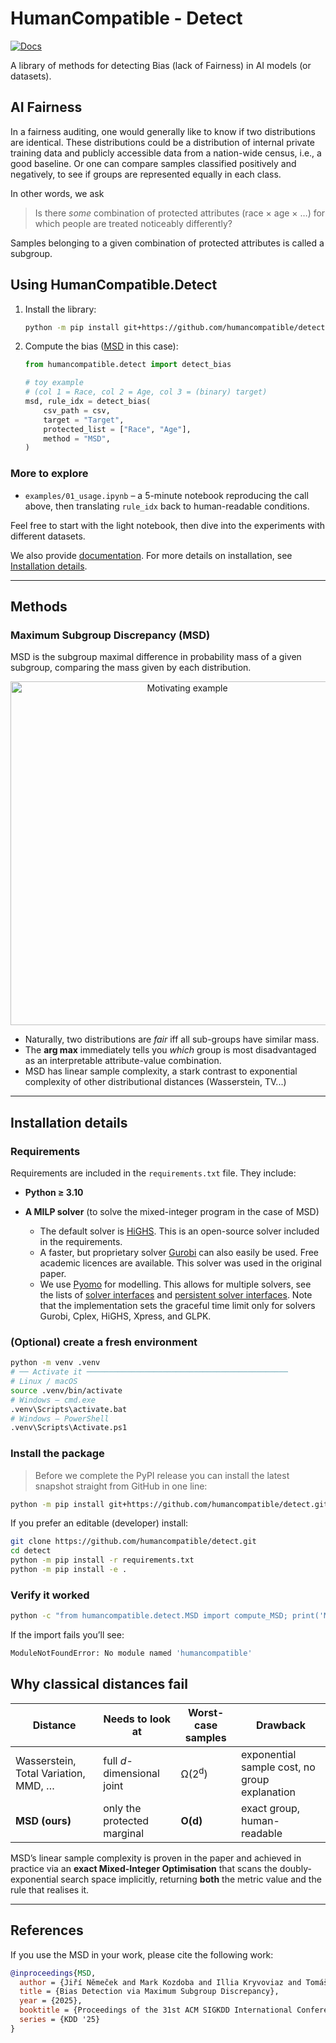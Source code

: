 # HumanCompatible - Detect

[![Docs](https://readthedocs.org/projects/humancompatible-detect/badge/?version=latest)](https://humancompatible-detect.readthedocs.io/en/latest)

A library of methods for detecting Bias (lack of Fairness) in AI models (or datasets).

## AI Fairness

In a fairness auditing, one would generally like to know if two distributions are identical.
These distributions could be a distribution of internal private training data and publicly accessible data from a nation-wide census, i.e., a good baseline.
Or one can compare samples classified positively and negatively, to see if groups are represented equally in each class.

In other words, we ask

> Is there _some_ combination of protected attributes (race × age × …) for which people are treated noticeably differently?

Samples belonging to a given combination of protected attributes is called a subgroup.

<!-- Formally, let

* **X** ∈ ℝ<sup>d</sup> be the feature space,
* **P** and **Q** two distributions we want to compare (e.g. training vs census, positives vs negatives),
* **𝒫** ⊂ {1,…,d} the indices of *protected* features (age, sex, race, …).

A **sub-group** *S* is all samples whose protected attributes take one fixed value each.
We must consider every such intersection – their number is exponential in |𝒫|.
 -->

## Using HumanCompatible.Detect

1. Install the library:
   ```bash
   python -m pip install git+https://github.com/humancompatible/detect.git
   ```
2. Compute the bias ([MSD](#maximum-subgroup-discrepancy-msd) in this case):

   ```python
   from humancompatible.detect import detect_bias

   # toy example
   # (col 1 = Race, col 2 = Age, col 3 = (binary) target)
   msd, rule_idx = detect_bias(
       csv_path = csv,
       target = "Target",
       protected_list = ["Race", "Age"],
       method = "MSD",
   )
   ```

### More to explore

- `examples/01_usage.ipynb` – a 5-minute notebook reproducing the call above,
  then translating `rule_idx` back to human-readable conditions.

Feel free to start with the light notebook, then dive into the experiments with different datasets.

We also provide [documentation](https://humancompatible-detect.readthedocs.io/en/latest/detect.MSD.html). For more details on installation, see [Installation details](#installation-details).

---

## Methods

### Maximum Subgroup Discrepancy (MSD)

MSD is the subgroup maximal difference in probability mass of a given subgroup, comparing the mass given by each distribution.

<div align="center">
  <img src="images/motivation_MSD.png" alt="Motivating example" width="550"/>
</div>

<!-- ```math

\text{MSD}(P,Q;\,𝒫)=
\max_{S\;\text{sub-group on }𝒫}\;
\bigl|\;P(S)-Q(S)\;\bigr|.

``` -->

- Naturally, two distributions are _fair_ iff all sub-groups have similar mass.
- The **arg max** immediately tells you _which_ group is most disadvantaged as an interpretable attribute-value combination.
- MSD has linear sample complexity, a stark contrast to exponential complexity of other distributional distances (Wasserstein, TV...)

---

## Installation details

### Requirements

Requirements are included in the `requirements.txt` file. They include:

- **Python ≥ 3.10**

- **A MILP solver** (to solve the mixed-integer program in the case of MSD)
  - The default solver is [HiGHS](https://highs.dev/). This is an open-source solver included in the requirements.
  - A faster, but proprietary solver [Gurobi](https://www.gurobi.com/) can also easily be used. Free academic licences are available. This solver was used in the original paper.
  - We use [Pyomo](https://pyomo.readthedocs.io/) for modelling. This allows for multiple solvers, see the lists of [solver interfaces](https://pyomo.readthedocs.io/en/stable/reference/topical/solvers/index.html) and [persistent solver interfaces](https://pyomo.readthedocs.io/en/stable/reference/topical/appsi/appsi.html). Note that the implementation sets the graceful time limit only for solvers Gurobi, Cplex, HiGHS, Xpress, and GLPK.

### (Optional) create a fresh environment

```bash
python -m venv .venv
# ── Activate it ─────────────────────────────────────────────
# Linux / macOS
source .venv/bin/activate
# Windows – cmd.exe
.venv\Scripts\activate.bat
# Windows – PowerShell
.venv\Scripts\Activate.ps1
```

### Install the package

> Before we complete the PyPI release you can install the latest snapshot straight from GitHub in one line:

```bash
python -m pip install git+https://github.com/humancompatible/detect.git
```

If you prefer an editable (developer) install:

```bash
git clone https://github.com/humancompatible/detect.git
cd detect
python -m pip install -r requirements.txt
python -m pip install -e .
```

### Verify it worked

```bash
python -c "from humancompatible.detect.MSD import compute_MSD; print('MSD imported OK')"
```

If the import fails you’ll see:

```bash
ModuleNotFoundError: No module named 'humancompatible'
```

## Why classical distances fail

| Distance                             | Needs to look at            | Worst-case samples | Drawback                                      |
| ------------------------------------ | --------------------------- | ------------------ | --------------------------------------------- |
| Wasserstein, Total Variation, MMD, … | full _d_-dimensional joint  | Ω(2<sup>d</sup>)   | exponential sample cost, no group explanation |
| **MSD (ours)**                       | only the protected marginal | **O(d)**           | exact group, human-readable                   |

MSD’s linear sample complexity is proven in the paper and achieved in practice via an **exact Mixed-Integer Optimisation** that scans the doubly-exponential search space implicitly, returning **both** the metric value and the rule that realises it.

---

## References

If you use the MSD in your work, please cite the following work:

```bibtex
@inproceedings{MSD,
  author = {Jiří Němeček and Mark Kozdoba and Illia Kryvoviaz and Tomáš Pevný and Jakub Mareček},
  title = {Bias Detection via Maximum Subgroup Discrepancy},
  year = {2025},
  booktitle = {Proceedings of the 31st ACM SIGKDD International Conference on Knowledge Discovery \& Data Mining},
  series = {KDD '25}
}
```
